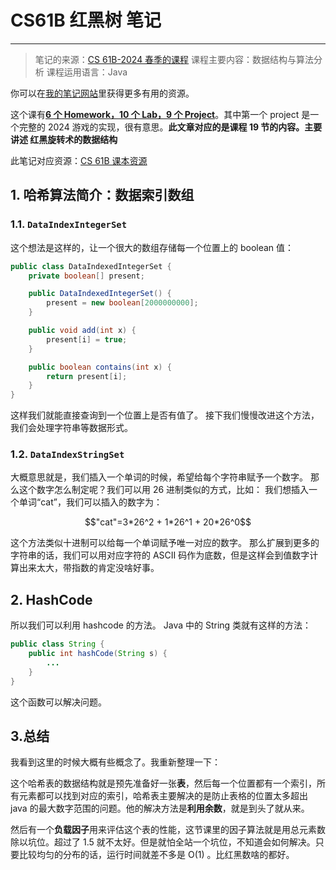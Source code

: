 # CS61B 红黑树 笔记

---

> 笔记的来源：[CS 61B-2024 春季的课程](https://sp24.datastructur.es/)
> 课程主要内容：数据结构与算法分析
> 课程运用语言：Java

你可以在[我的笔记网站](https://notes.lavachen.org)里获得更多有用的资源。

这个课有[**6 个 Homework，10 个 Lab，9 个 Project**](https://github.com/Berkeley-CS61B/skeleton-sp24)。其中第一个 project 是一个完整的 2024 游戏的实现，很有意思。**此文章对应的是课程 19 节的内容。主要讲述 红黑旋转术的数据结构**

此笔记对应资源：[CS 61B 课本资源](https://cs61b-2.gitbook.io/cs61b-textbook/19.-hashing-i/19.1-introduction-to-hashing-data-indexed-arrays)

## 1. 哈希算法简介：数据索引数组

### 1.1. `DataIndexIntegerSet`

这个想法是这样的，让一个很大的数组存储每一个位置上的 boolean 值：

```java
public class DataIndexedIntegerSet {
    private boolean[] present;

    public DataIndexedIntegerSet() {
        present = new boolean[2000000000];
    }

    public void add(int x) {
        present[i] = true;
    }

    public boolean contains(int x) {
        return present[i];
    }
}
```

这样我们就能直接查询到一个位置上是否有值了。
接下我们慢慢改进这个方法，我们会处理字符串等数据形式。

### 1.2. `DataIndexStringSet`

大概意思就是，我们插入一个单词的时候，希望给每个字符串赋予一个数字。
那么这个数字怎么制定呢？我们可以用 26 进制类似的方式，比如：
我们想插入一个单词“cat”，我们可以插入的数字为：

$$"cat"=3*26^2 + 1*26^1 + 20*26^0$$

这个方法类似十进制可以给每一个单词赋予唯一对应的数字。
那么扩展到更多的字符串的话，我们可以用对应字符的 ASCII 码作为底数，但是这样会到值数字计算出来太大，带指数的肯定没啥好事。

## 2. HashCode

所以我们可以利用 hashcode 的方法。
Java 中的 String 类就有这样的方法：

```java
public class String {
    public int hashCode(String s) {
        ...
    }
}
```

这个函数可以解决问题。

## 3.总结

我看到这里的时候大概有些概念了。我重新整理一下：

这个哈希表的数据结构就是预先准备好一张**表**，然后每一个位置都有一个索引，所有元素都可以找到对应的索引，哈希表主要解决的是防止表格的位置太多超出 java 的最大数字范围的问题。他的解决方法是**利用余数**，就是到头了就从来。

然后有一个**负载因子**用来评估这个表的性能，这节课里的因子算法就是用总元素数除以坑位。超过了 1.5 就不太好。但是就怕全站一个坑位，不知道会如何解决。只要比较均匀的分布的话，运行时间就差不多是 O(1) 。比红黑数啥的都好。
